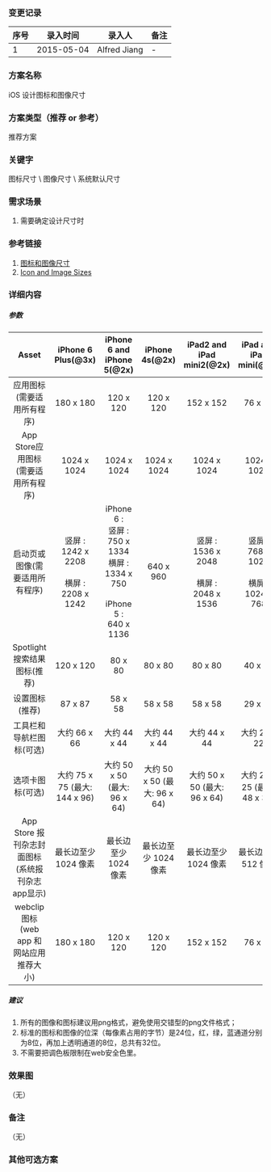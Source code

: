 ### 变更记录
| 序号 | 录入时间 | 录入人 | 备注 |
| -- | -- | -- | -- |
| 1 | 2015-05-04 | Alfred Jiang | - |

### 方案名称
iOS 设计图标和图像尺寸

### 方案类型（推荐 or 参考）
推荐方案

### 关键字
图标尺寸 \ 图像尺寸 \ 系统默认尺寸

### 需求场景
1. 需要确定设计尺寸时

### 参考链接
1. [图标和图像尺寸](http://deeper29.com/2015/04/29/icon-and-image-sizes/)
2. [Icon and Image Sizes](https://developer.apple.com/library/ios/documentation/UserExperience/Conceptual/MobileHIG/IconMatrix.html)

### 详细内容

##### 参数
| Asset  | iPhone 6 Plus(@3x)  | iPhone 6 and iPhone 5(@2x) | iPhone 4s(@2x) | iPad2 and iPad mini2(@2x) | iPad and iPad mini(@1x) |
|:-------------: |:---------------:| :-------------:| :-------------:|:-------------:|:-------------:|
| 应用图标(需要适用所有程序) | 180 x 180 | 120 x 120 | 120 x 120 | 152 x 152 | 76 x 76 |
| App Store应用图标(需要适用所有程序) | 1024 x 1024 | 1024 x 1024 | 1024 x 1024 | 1024 x 1024 | 1024 x 1024 |
| 启动页或图像(需要适用所有程序) | 竖屏 :<br/> 1242 x 2208<br/><br/> 横屏 :<br/> 2208 x 1242| iPhone 6 :<br/>竖屏 :<br/> 750 x 1334<br/> 横屏 :<br/> 1334 x 750<br/><br/> iPhone 5 :<br/> 640 x 1136 | 640 x 960 | 竖屏 :<br/> 1536 x 2048<br/><br/> 横屏 :<br/> 2048 x 1536 | 竖屏 :<br/> 768 x 1024<br/><br/> 横屏 :<br/> 1024 x 768 |
| Spotlight 搜索结果图标(推荐) | 120 x 120 | 80 x 80 | 80 x 80 | 80 x 80 | 40 x 40 |
| 设置图标(推荐) | 87 x 87 | 58 x 58 | 58 x 58 | 58 x 58 | 29 x 29 |
| 工具栏和导航栏图标(可选) | 大约 66 x 66 | 大约 44 x 44 | 大约 44 x 44 | 大约 44 x 44 | 大约 22 x 22 |
| 选项卡图标(可选) | 大约 75 x 75 (最大: 144 x 96) | 大约 50 x 50 (最大: 96 x 64) | 大约 50 x 50 (最大: 96 x 64) | 大约 50 x 50 (最大: 96 x 64) | 大约 25 x 25 (最大: 48 x 32) |
| App Store 报刊杂志封面图标(系统报刊杂志app显示) | 最长边至少 1024 像素 | 最长边至少 1024 像素 | 最长边至少 1024 像素 | 最长边至少 1024 像素 | 最长边至少 512 像素 |
| webclip 图标(web app 和 网站应用推荐大小) | 180 x 180 | 120 x 120 | 120 x 120 | 152 x 152 | 76 x 76 |


##### 建议

1. 所有的图像和图标建议用png格式，避免使用交错型的png文件格式；
2. 标准的图标和图像的位深（每像素占用的字节）是24位，红，绿，蓝通道分别为8位，再加上透明通道的8位，总共有32位。
3. 不需要把调色板限制在web安全色里。

### 效果图
（无）

### 备注
（无）

### 其他可选方案
